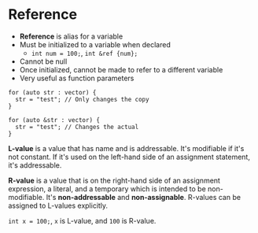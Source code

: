 # Reference

- **Reference** is alias for a variable
- Must be initialized to a variable when declared
  - `int num = 100;`, `int &ref {num};`
- Cannot be null
- Once initialized, cannot be made to refer to a different variable
- Very useful as function parameters

```
for (auto str : vector) {
  str = "test"; // Only changes the copy
}

for (auto &str : vector) {
  str = "test"; // Changes the actual
}
```

**L-value** is a value that has name and is addressable. It's modifiable if it's not constant. If it's used on the left-hand side of an assignment statement, it's addressable.

**R-value** is a value that is on the right-hand side of an assignment expression, a literal, and a temporary which is intended to be non-modifiable. It's **non-addressable** and **non-assignable**. R-values can be assigned to L-values explicitly.

`int x = 100;`, `x` is L-value, and `100` is R-value.

